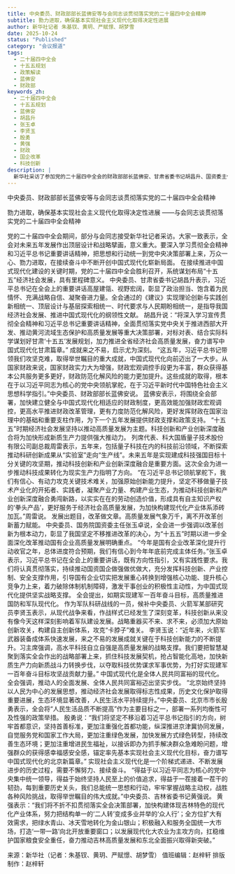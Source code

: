 ```yaml
---
title: 中央委员、财政部部长蓝佛安等与会同志谈贯彻落实党的二十届四中全会精神
subtitle: 勠力进取，确保基本实现社会主义现代化取得决定性进展
author: 新华社记者 朱基钗、黄玥、严赋憬、胡梦雪
date: 2025-10-24
status: "Published"
category: "会议报道"
tags:
  - 二十届四中全会
  - 十五五规划
  - 政策解读
  - 蓝佛安
  - 财政部
keywords_zh:
  - 二十届四中全会
  - 十五五规划
  - 蓝佛安
  - 胡昌升
  - 张玉卓
  - 李贤玉
  - 殷勇
  - 黄强
  - 财政
  - 国企改革
  - 科技创新
description: |
  新华社采访了参加党的二十届四中全会的财政部部长蓝佛安、甘肃省委书记胡昌升、国资委主任张玉卓等多位与会同志。他们分享了对全会精神的理解，并结合各自领域（财政、国企、科技、地方发展等）阐述了贯彻落实“十五五”规划部署的具体思路和决心。
---
```

中央委员、财政部部长蓝佛安等与会同志谈贯彻落实党的二十届四中全会精神

勠力进取，确保基本实现社会主义现代化取得决定性进展
——与会同志谈贯彻落实党的二十届四中全会精神

党的二十届四中全会期间，部分与会同志接受新华社记者采访。大家一致表示，全会对未来五年发展作出顶层设计和战略擘画，意义重大。要深入学习贯彻全会精神和习近平总书记重要讲话精神，把思想和行动统一到党中央决策部署上来，万众一心、勠力进取，在接续奋斗中不断开创中国式现代化崭新局面。
在接续推进中国式现代化建设的关键时期，党的二十届四中全会胜利召开，系统谋划布局“十五五”经济社会发展，具有里程碑意义。
中央委员、甘肃省委书记胡昌升表示，习近平总书记在全会上的重要讲话高屋建瓴、视野宏阔，彰显了政治担当、饱含着为民情怀、充满战略自信、凝聚奋进力量。全会通过的《建议》实现理论创新与实践创新相统一、顶层设计与基层探索相统一、时代要求与人民期盼相统一，是指导我国经济社会发展、推进中国式现代化的纲领性文献。
胡昌升说：“将深入学习宣传贯彻全会精神和习近平总书记重要讲话精神，全面贯彻落实党中央关于推进西部大开发、推动黄河流域生态保护和高质量发展等重大决策部署，对标对表、结合实际科学谋划好甘肃‘十五五’发展规划，加力推进全省经济社会高质量发展，奋力谱写中国式现代化甘肃篇章。”
成就来之不易，启示尤为深刻。
“这五年，习近平总书记带领我们攻坚克难，取得举世瞩目的重大成就，中国式现代化向前迈出了一大步。从国家财政来说，国家财政实力大为增强，财政宏观调控手段更为丰富，群众获得基本公共服务更多更好，财政防范化解风险的能力更加提升。这些成就的取得，根本在于以习近平同志为核心的党中央领航掌舵，在于习近平新时代中国特色社会主义思想科学指引。”中央委员、财政部部长蓝佛安说。
蓝佛安表示，将围绕全会部署，加快建立健全与中国式现代化相适应的财政制度，更高效能加强财政宏观调控，更高水平推进财政改革管理，更有力度防范化解风险，更好发挥财政在国家治理中的基础和重要支柱作用，为下一个五年发展提供财政支撑和政策支持。
“十五五”时期经济社会发展坚持以推动高质量发展为主题。科技创新和产业创新深度融合将为加快形成新质生产力提供强大推动力。
列席代表、科大国盾量子技术股份有限公司副总裁周雷表示，五年来，包括量子科技在内的科技前沿领域，不断探索推动科研创新成果从“实验室”走向“生产线”。未来五年是实现建成科技强国目标十分关键的攻坚期，推动科技创新和产业创新深度融合是重要方面。这次全会为进一步推动科技成果转化为现实生产力指明了方向。
“在习近平总书记领航掌舵下，我们有信心、有动力攻克关键技术难关，加强原始创新能力提升，坚定不移做量子技术产业化的开拓者、实践者，凝聚产业力量、构建产业生态，为推动科技创新和产业创新深度融合勇闯新路，以实实在在的劳动创造价值，形成具有自主知识产权的‘拳头产品’，更好服务于经济社会高质量发展，为加快构建现代化产业体系添砖加瓦。”周雷说。
发展出题目，改革做文章。高质量发展气象万千，离不开改革创新蓄力赋能。
中央委员、国务院国资委主任张玉卓说，全会进一步强调以改革创新为根本动力，彰显了我国坚定不移推进改革的决心，为“十五五”时期以进一步全面深化改革推动国有企业高质量发展明确重点。
“今年是国有企业改革深化提升行动收官之年，总体进度符合预期，我们有信心到今年年底前完成主体任务。”张玉卓表示，习近平总书记在全会上的重要讲话，既有方向性指引，又有实践性要求。我们将认真贯彻落实，持续推动国资国企做强做优做大，充分发挥科技创新、产业控制、安全支撑作用，引导国有企业切实把发展重心转换到增强核心功能、提升核心竞争力上来，着力破除体制机制障碍，激发干事创业的积极性主动性，为中国式现代化提供坚实战略支撑。
全会提出，如期实现建军一百年奋斗目标，高质量推进国防和军队现代化。
作为军队科研战线的一员，候补中央委员、火箭军某部研究员李贤玉表示，从现代战争来看，作战样式已经发生了深刻变革，科技创新从来没有像今天这样深刻影响着军队建设发展。战略重器买不来、求不来，必须加大原始创新攻关，构建自主创新体系，攻克“卡脖子”难关。
李贤玉说：“近年来，火箭军武器装备成体系快速发展，来之不易的发展成就关键在于科技创新能力的不断提升。习主席强调，高水平科技自立自强是高质量发展的战略支撑。我们要把智慧凝聚到落实全会作出的战略部署上来，抓住科技发展契机，抢占智能化高地，加快新质生产力向新质战斗力转换步伐，以夺取科技优势谋求军事优势，为打好实现建军一百年奋斗目标攻坚战贡献力量。”
中国式现代化是全体人民共同富裕的现代化。全会强调，推动人的全面发展、全体人民共同富裕迈出坚实步伐。
“北京始终坚持以人民为中心的发展思想，推动经济社会发展取得标志性成果，历史文化保护取得重要进展，生态环境显著改善，人民生活水平持续提升。”中央委员、北京市市长殷勇表示，全会将“人民生活品质不断提高”作为主要目标之一，部署一系列均衡性可及性强的政策举措。
殷勇说：“我们将坚定不移沿着习近平总书记指引的方向，树牢首都意识，坚持首善标准，更加注重强化首都功能，纵深推进京津冀协同发展，自觉服务党和国家工作大局，更加注重绿色发展，加快发展方式绿色转型，持续改善生态环境；更加注重增进民生福祉，以接诉即办为抓手解决群众急难盼问题，增强群众的获得感幸福感安全感，锚定率先基本实现社会主义现代化目标，奋力谱写中国式现代化的北京新篇章。”
实现社会主义现代化是一个阶梯式递进、不断发展进步的历史过程，需要不懈努力、接续奋斗。
“得益于以习近平同志为核心的党中央集中统一领导，得益于始终坚持人民至上的价值追求，得益于一茬接着一茬干的韧劲，每到重要历史关头，我们总能统一思想和行动，牢牢掌握战略主动权，战胜各种风险挑战，取得举世瞩目的伟大成就。”中央委员、吉林省委书记黄强说。
黄强表示：“我们将不折不扣贯彻落实全会决策部署，加快构建体现吉林特色的现代化产业体系，努力把结构单一的‘二人转’变成多业并举的‘众人行’；全方位扩大有效需求，把绿水青山、冰天雪地转化为金山银山；积极融入和服务全国统一大市场，打造‘一带一路’向北开放重要窗口；以发展现代化大农业为主攻方向，扛稳维护国家粮食安全重任，奋力推动吉林高质量发展和东北全面振兴取得新突破。”

来源：新华社（记者：朱基钗、黄玥、严赋憬、胡梦雪）
值班编辑：赵梓轩
排版制作：赵梓轩
